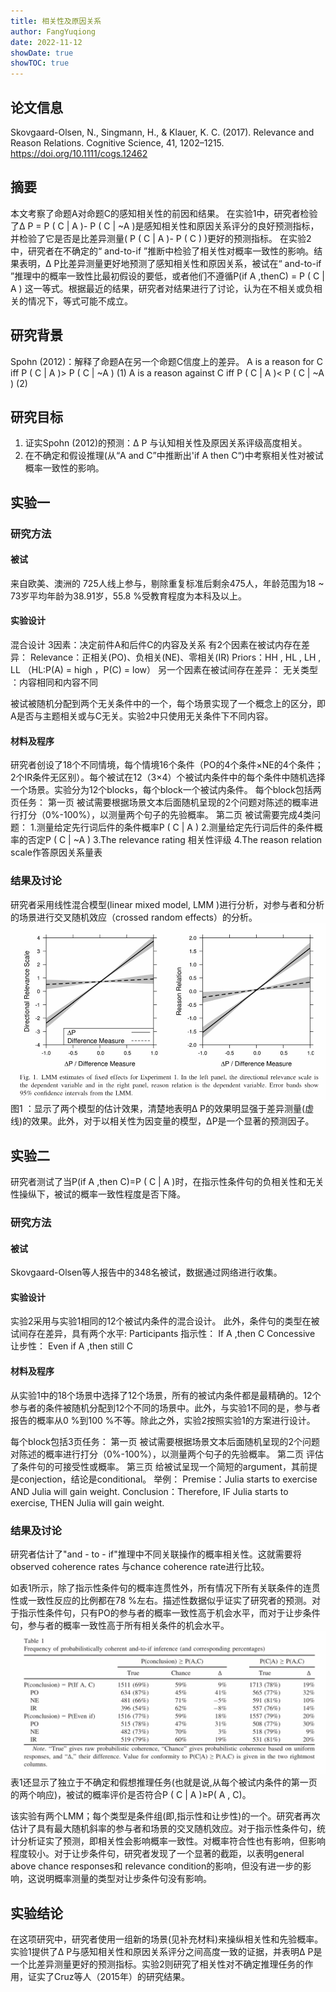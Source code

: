 ```yaml
---
title: 相关性及原因关系
author: FangYuqiong
date: 2022-11-12
showDate: true
showTOC: true
---
```


## 论文信息
Skovgaard-Olsen, N., Singmann, H., & Klauer, K. C. (2017). Relevance and Reason Relations. Cognitive Science, 41, 1202–1215. https://doi.org/10.1111/cogs.12462

## 摘要
本文考察了命题A对命题C的感知相关性的前因和结果。
在实验1中，研究者检验了Δ P = P ( C | A )- P ( C | ~A )是感知相关性和原因关系评分的良好预测指标，并检验了它是否是比差异测量( P ( C | A )- P ( C ) )更好的预测指标。
在实验2中，研究者在不确定的“ and-to-if ”推断中检验了相关性对概率一致性的影响。结果表明，Δ P比差异测量更好地预测了感知相关性和原因关系，被试在“ and-to-if ”推理中的概率一致性比最初假设的要低，或者他们不遵循P(if A ,thenC) = P ( C | A ) 这一等式。根据最近的结果，研究者对结果进行了讨论，认为在不相关或负相关的情况下，等式可能不成立。

## 研究背景
Spohn (2012)：解释了命题A在另一个命题C信度上的差异。
A is a reason for C          iff P ( C | A )> P ( C | ~A )      (1)
A is a reason against C   iff P ( C | A )< P ( C | ~A )      (2)

## 研究目标
1. 证实Spohn (2012)的预测：Δ P 与认知相关性及原因关系评级高度相关。
2. 在不确定和假设推理(从“A and C”中推断出'if A then C“)中考察相关性对被试概率一致性的影响。

## 实验一
### 研究方法

#### 被试
来自欧美、澳洲的 725人线上参与，剔除重复标准后剩余475人，年龄范围为18 ~ 73岁平均年龄为38.91岁，55.8 %受教育程度为本科及以上。
#### 实验设计
混合设计
3因素：决定前件A和后件C的内容及关系
	有2个因素在被试内存在差异：
		Relevance：正相关(PO)、负相关(NE)、零相关(IR)
		Priors：HH , HL , LH , LL （HL:P(A) = high ，P(C) = low） 
	另一个因素在被试间存在差异：
		无关类型 ：内容相同和内容不同

被试被随机分配到两个无关条件中的一个，每个场景实现了一个概念上的区分，即A是否与主题相关或与C无关。实验2中只使用无关条件下不同内容。

#### 材料及程序
研究者创设了18个不同情境，每个情境16个条件（PO的4个条件×NE的4个条件；2个IR条件无区别）。每个被试在12（3×4）个被试内条件中的每个条件中随机选择一个场景。实验分为12个blocks，每个block一个被试内条件。
每个block包括两页任务：
	第一页
		被试需要根据场景文本后面随机呈现的2个问题对陈述的概率进行打分（0%-100%），以测量两个句子的先验概率。
	第二页
		被试需要完成4类问题：
		1.测量给定先行词后件的条件概率P ( C | A )
		2.测量给定先行词后件的条件概率的否定P ( C | ~A )
		3.The relevance rating 相关性评级
		4.The reason relation scale作答原因关系量表

### 结果及讨论
研究者采用线性混合模型(linear mixed model, LMM )进行分析，对参与者和分析的场景进行交叉随机效应（crossed random effects）的分析。
![图1](https://github.com/Sapere-Aude-Group/sapere-aude/blob/main/content/read/fangyuqiong/Supporting_Information/2022-11-12-FYQ-Fig-1.png)
图1 ：显示了两个模型的估计效果，清楚地表明Δ P的效果明显强于差异测量(虚线)的效果。此外，对于以相关性为因变量的模型，ΔP是一个显著的预测因子。

## 实验二
研究者测试了当P(if A ,then C)=P ( C | A )时，在指示性条件句的负相关性和无关性操纵下，被试的概率一致性程度是否下降。

### 研究方法
#### 被试
Skovgaard-Olsen等人报告中的348名被试，数据通过网络进行收集。

#### 实验设计
实验2采用与实验1相同的12个被试内条件的混合设计。
此外，条件句的类型在被试间存在差异，具有两个水平:
	Participants 指示性： If A ,then C 
	Concessive  让步性： Even if A ,then still C

#### 材料及程序
从实验1中的18个场景中选择了12个场景，所有的被试内条件都是最精确的。12个参与者的条件被随机分配到12个不同的场景中。此外，与实验1不同的是，参与者报告的概率从0 %到100 %不等。除此之外，实验2按照实验1的方案进行设计。

每个block包括3页任务：
	第一页
		被试需要根据场景文本后面随机呈现的2个问题对陈述的概率进行打分（0%-100%），以测量两个句子的先验概率。
	第二页
		评估了条件句的可接受性或概率。
	第三页
		给被试呈现一个简短的argument，其前提是conjection，结论是conditional。
		举例：
			Premise：Julia starts to exercise AND Julia will gain weight.
			Conclusion：Therefore, IF Julia starts to exercise, THEN Julia will gain weight.
		
### 结果及讨论
研究者估计了"and - to - if"推理中不同关联操作的概率相关性。这就需要将 observed coherence rates 与chance coherence rate进行比较。

如表1所示，除了指示性条件句的概率连贯性外，所有情况下所有关联条件的连贯性或一致性反应的比例都在78 %左右。描述性数据似乎证实了研究者的预测。对于指示性条件句，只有PO的参与者的概率一致性高于机会水平，而对于让步条件句，参与者的概率一致性高于所有相关条件的机会水平。
![表1](https://github.com/Sapere-Aude-Group/sapere-aude/blob/main/content/read/fangyuqiong/Supporting_Information/2022-11-12-FYQ-Tab-1.png)
表1还显示了独立于不确定和假想推理任务(也就是说,从每个被试内条件的第一页的两个响应)，被试的概率评价是否符合P ( C | A )≥P( A , C)。

该实验有两个LMM；每个类型是条件组(即,指示性和让步性)的一个。研究者再次估计了具有最大随机斜率的参与者和场景的交叉随机效应。对于指示性条件句，统计分析证实了预测，即相关性会影响概率一致性。对概率符合性也有影响，但影响程度较小。对于让步条件句，研究者发现了一个显著的截距，以表明general above chance responses和 relevance condition的影响，但没有进一步的影响，这说明概率测量的类型对让步条件句没有影响。


## 实验结论
在这项研究中，研究者使用一组新的场景(见补充材料)来操纵相关性和先验概率。
实验1提供了Δ P与感知相关性和原因关系评分之间高度一致的证据，并表明Δ P是一个比差异测量更好的预测指标。实验2则研究了相关性对不确定推理任务的作用，证实了Cruz等人（2015年）的研究结果。

